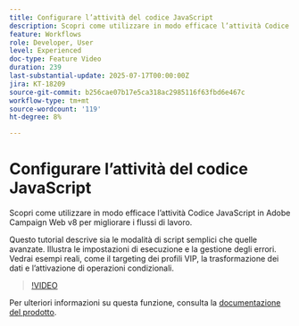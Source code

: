 ```yaml
---
title: Configurare l’attività del codice JavaScript
description: Scopri come utilizzare in modo efficace l’attività Codice JavaScript in Adobe Campaign Web v8 per migliorare i flussi di lavoro. Questo tutorial descrive sia le modalità di script semplici che quelle avanzate. Illustra le impostazioni di esecuzione e la gestione degli errori. Vedrai esempi reali, come il targeting dei profili VIP, la trasformazione dei dati e l’attivazione di operazioni condizionali.
feature: Workflows
role: Developer, User
level: Experienced
doc-type: Feature Video
duration: 239
last-substantial-update: 2025-07-17T00:00:00Z
jira: KT-18209
source-git-commit: b256cae07b17e5ca318ac2985116f63fbd6e467c
workflow-type: tm+mt
source-wordcount: '119'
ht-degree: 8%

---
```



# Configurare l’attività del codice JavaScript

Scopri come utilizzare in modo efficace l’attività Codice JavaScript in Adobe Campaign Web v8 per migliorare i flussi di lavoro.

Questo tutorial descrive sia le modalità di script semplici che quelle avanzate. Illustra le impostazioni di esecuzione e la gestione degli errori. Vedrai esempi reali, come il targeting dei profili VIP, la trasformazione dei dati e l’attivazione di operazioni condizionali.

>[!VIDEO](https://video.tv.adobe.com/v/3464927/?learn=on&enablevpops&captions=ita)

Per ulteriori informazioni su questa funzione, consulta la [documentazione del prodotto](https://experienceleague.adobe.com/it/docs/campaign-web/v8/wf/design-workflows/javascript-code).
